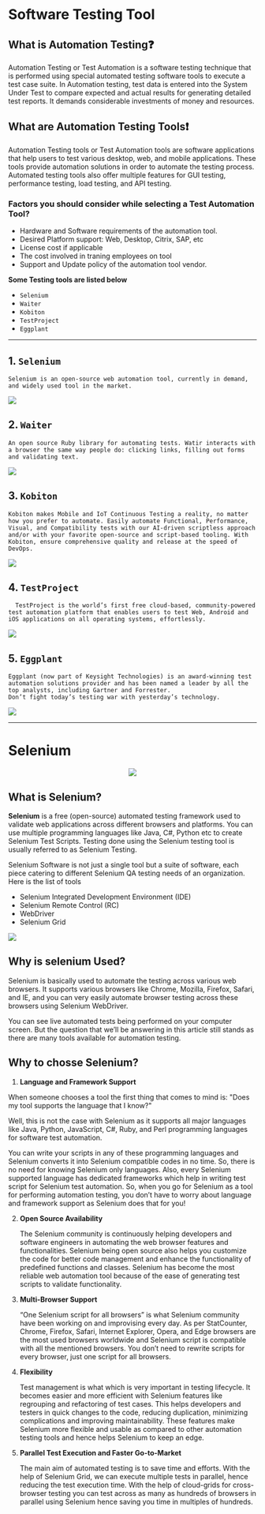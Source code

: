 # Software Testing Tool

## What is Automation  Testing❓
 Automation Testing or Test Automation is a software testing technique that is performed using special automated testing software tools to execute a test case suite. In Automation testing, test data is entered into the System Under Test to compare expected and actual results for generating detailed test reports. It demands considerable investments of money and resources.

## What are Automation Testing Tools❗
 Automation Testing tools or Test Automation tools are software applications that help users to test various desktop, web, and mobile applications. These tools provide automation solutions in order to automate the testing process. Automated testing tools also offer multiple features for GUI testing, performance testing, load testing, and API testing.

### Factors you should consider while selecting a Test Automation Tool?
- Hardware and Software requirements of the automation tool. 
- Desired Platform support: Web, Desktop, Citrix, SAP, etc
- License cost if applicable 
- The cost involved in traning employees on tool
- Support and Update policy of the automation tool vendor.


**Some Testing tools are listed below**
- `Selenium `
- `Waiter`
- `Kobiton`
- `TestProject`
- `Eggplant`

---

## 1. `Selenium` 
    Selenium is an open-source web automation tool, currently in demand, and widely used tool in the market.
![](https://cdn.guru99.com/images/2-2017/050517_0557_Top10Automa1.jpg)

## 2. `Waiter`
    An open source Ruby library for automating tests. Watir interacts with a browser the same way people do: clicking links, filling out forms and validating text.
![](https://cdn.guru99.com/images/2-2017/050517_0557_Top10Automa3.png)
## 3. `Kobiton`
    Kobiton makes Mobile and IoT Continuous Testing a reality, no matter how you prefer to automate. Easily automate Functional, Performance, Visual, and Compatibility tests with our AI-driven scriptless approach and/or with your favorite open-source and script-based tooling. With Kobiton, ensure comprehensive quality and release at the speed of DevOps.
![](https://cdn.guru99.com/images/5-2015/kobiton.png)
## 4. `TestProject` 
      TestProject is the world’s first free cloud-based, community-powered test automation platform that enables users to test Web, Android and iOS applications on all operating systems, effortlessly.
![](https://cdn.guru99.com/images/1/testproject_logo.png)
## 5. `Eggplant`
    Eggplant (now part of Keysight Technologies) is an award-winning test automation solutions provider and has been named a leader by all the top analysts, including Gartner and Forrester.
    Don’t fight today’s testing war with yesterday’s technology.


![](https://cdn.guru99.com/images/2/eggplant-logo.png)

---

# Selenium
<p align="center">
    <img src="https://cdn.guru99.com/images/2-2017/050517_0557_Top10Automa1.jpg"></img>
</p>

## What is Selenium?
**Selenium** is a free (open-source) automated testing framework used to validate web applications across different browsers and platforms. You can use multiple programming languages like Java, C#, Python etc to create Selenium Test Scripts. Testing done using the Selenium testing tool is usually referred to as Selenium Testing.

Selenium Software is not just a single tool but a suite of software, each piece catering to different Selenium QA testing needs of an organization. Here is the list of tools

- Selenium Integrated Development Environment (IDE)
- Selenium Remote Control (RC)
- WebDriver
- Selenium Grid

![](https://cdn.guru99.com/images/SeleniumSuite.png)



## Why is selenium Used?
Selenium is basically used to automate the testing across various web browsers. It supports various browsers like Chrome, Mozilla, Firefox, Safari, and IE, and you can very easily automate browser testing across these browsers using Selenium WebDriver.

You can see live automated tests being performed on your computer screen. But the question that we’ll be answering in this article still stands as there are many tools available for automation testing.

## Why to chosse Selenium?
 1. **Language and Framework Support**

When someone chooses a tool the first thing that comes to mind is: "Does my tool supports the language that I know?"

Well, this is not the case with Selenium as it supports all major languages like Java, Python, JavaScript, C#, Ruby, and Perl programming languages for software test automation.

You can write your scripts in any of these programming languages and Selenium converts it into Selenium compatible codes in no time. So, there is no need for knowing Selenium only languages. Also, every Selenium supported language has dedicated frameworks which help in writing test script for Selenium test automation. So, when you go for Selenium as a tool for performing automation testing, you don’t have to worry about language and framework support as Selenium does that for you!


 2. **Open Source Availability**

    The Selenium community is continuously helping developers and software engineers in automating the web browser features and functionalities. Selenium being open source also helps you customize the code for better code management and enhance the functionality of predefined functions and classes. Selenium has become the most reliable web automation tool because of the ease of generating test scripts to validate functionality.

 3.  **Multi-Browser Support**

      “One Selenium script for all browsers” is what Selenium community have been working on and improvising every day. As per StatCounter, Chrome, Firefox, Safari, Internet Explorer, Opera, and Edge browsers are the most used browsers worldwide and Selenium script is compatible with all the mentioned browsers. You don’t need to rewrite scripts for every browser, just one script for all browsers.

 4. **Flexibility** 

    Test management is what which is very important in testing lifecycle. It becomes easier and more efficient with Selenium features like regrouping and refactoring of test cases. This helps developers and testers in quick changes to the code, reducing duplication, minimizing complications and improving maintainability. These features make Selenium more flexible and usable as compared to other automation testing tools and hence helps Selenium to keep an edge.

 5. **Parallel Test Execution and Faster Go-to-Market**

    The main aim of automated testing is to save time and efforts. With the help of Selenium Grid, we can execute multiple tests in parallel, hence reducing the test execution time. With the help of cloud-grids for cross-browser testing you can test across as many as hundreds of browsers in parallel using Selenium hence saving you time in multiples of hundreds.